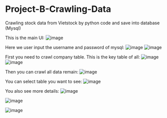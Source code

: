 # Project-B-Crawling-Data
Crawling stock data from Vietstock by python code and save into database (Mysql)

This is the main UI:
![image](https://user-images.githubusercontent.com/59458687/171361692-4c72d7f8-46cc-4c17-b204-eb604f18a2d3.png)

Here we user input the username and password of mysql:
![image](https://user-images.githubusercontent.com/59458687/171361961-d675bf53-46c0-4496-bec7-1fdfbde36abe.png)
![image](https://user-images.githubusercontent.com/59458687/171362035-283aa237-248a-4967-b8c7-90aff76eac19.png)

First you need to crawl company table. This is the key table of all:
![image](https://user-images.githubusercontent.com/59458687/171362241-74178b46-94d2-4740-acf0-331312925228.png)
![image](https://user-images.githubusercontent.com/59458687/171362291-7cecc5a6-e3f9-4c9e-8d58-1b81e19fc7af.png)

Then you can crawl all data remain:
![image](https://user-images.githubusercontent.com/59458687/171362401-f1af0880-1b3d-4527-986d-007e02bbd497.png)

You can select table you want to see:
![image](https://user-images.githubusercontent.com/59458687/171362723-42e06488-3168-43a9-9c1f-b52085e372eb.png)

You also see more details:
![image](https://user-images.githubusercontent.com/59458687/171362916-3587f65f-adc4-4a27-9afd-5af8c40a54c8.png)

![image](https://user-images.githubusercontent.com/59458687/171362956-9486bd49-4e68-4517-a96e-285c099f32b3.png)

![image](https://user-images.githubusercontent.com/59458687/171363412-c7cd1185-94cf-4426-a651-5b50e26c9e07.png)


